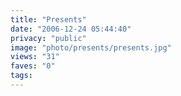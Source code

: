 ```yaml
---
title: "Presents"
date: "2006-12-24 05:44:40"
privacy: "public"
image: "photo/presents/presents.jpg"
views: "31"
faves: "0"
tags:
---
```



